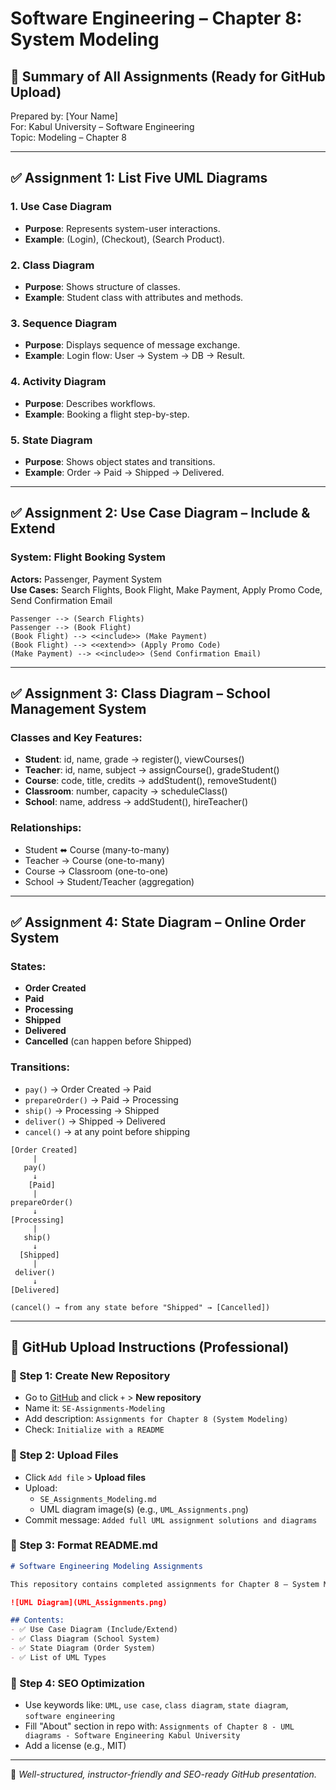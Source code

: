 
# Software Engineering – Chapter 8: System Modeling

## 📘 Summary of All Assignments (Ready for GitHub Upload)

Prepared by: [Your Name]  
For: Kabul University – Software Engineering  
Topic: Modeling – Chapter 8  

---

## ✅ Assignment 1: List Five UML Diagrams

### 1. **Use Case Diagram**
- **Purpose**: Represents system-user interactions.
- **Example**: (Login), (Checkout), (Search Product).

### 2. **Class Diagram**
- **Purpose**: Shows structure of classes.
- **Example**: Student class with attributes and methods.

### 3. **Sequence Diagram**
- **Purpose**: Displays sequence of message exchange.
- **Example**: Login flow: User → System → DB → Result.

### 4. **Activity Diagram**
- **Purpose**: Describes workflows.
- **Example**: Booking a flight step-by-step.

### 5. **State Diagram**
- **Purpose**: Shows object states and transitions.
- **Example**: Order → Paid → Shipped → Delivered.

---

## ✅ Assignment 2: Use Case Diagram – Include & Extend

### System: Flight Booking System

**Actors:** Passenger, Payment System  
**Use Cases:** Search Flights, Book Flight, Make Payment, Apply Promo Code, Send Confirmation Email

```plaintext
Passenger --> (Search Flights)
Passenger --> (Book Flight)
(Book Flight) --> <<include>> (Make Payment)
(Book Flight) --> <<extend>> (Apply Promo Code)
(Make Payment) --> <<include>> (Send Confirmation Email)
```

---

## ✅ Assignment 3: Class Diagram – School Management System

### Classes and Key Features:

- **Student**: id, name, grade → register(), viewCourses()
- **Teacher**: id, name, subject → assignCourse(), gradeStudent()
- **Course**: code, title, credits → addStudent(), removeStudent()
- **Classroom**: number, capacity → scheduleClass()
- **School**: name, address → addStudent(), hireTeacher()

### Relationships:

- Student ⬌ Course (many-to-many)
- Teacher → Course (one-to-many)
- Course → Classroom (one-to-one)
- School → Student/Teacher (aggregation)

---

## ✅ Assignment 4: State Diagram – Online Order System

### States:

- **Order Created**
- **Paid**
- **Processing**
- **Shipped**
- **Delivered**
- **Cancelled** (can happen before Shipped)

### Transitions:

- `pay()` → Order Created → Paid  
- `prepareOrder()` → Paid → Processing  
- `ship()` → Processing → Shipped  
- `deliver()` → Shipped → Delivered  
- `cancel()` → at any point before shipping

```plaintext
[Order Created]
     |
   pay()
     ↓
    [Paid]
     |
prepareOrder()
     ↓
[Processing]
     |
   ship()
     ↓
  [Shipped]
     |
 deliver()
     ↓
[Delivered]

(cancel() → from any state before "Shipped" → [Cancelled])
```

---

## 📂 GitHub Upload Instructions (Professional)

### 🔹 Step 1: Create New Repository
- Go to [GitHub](https://github.com) and click `+` > **New repository**
- Name it: `SE-Assignments-Modeling`
- Add description: `Assignments for Chapter 8 (System Modeling)`
- Check: `Initialize with a README`

### 🔹 Step 2: Upload Files
- Click `Add file` > **Upload files**
- Upload:
  - `SE_Assignments_Modeling.md`
  - UML diagram image(s) (e.g., `UML_Assignments.png`)
- Commit message: `Added full UML assignment solutions and diagrams`

### 🔹 Step 3: Format README.md
```markdown
# Software Engineering Modeling Assignments

This repository contains completed assignments for Chapter 8 – System Modeling.

![UML Diagram](UML_Assignments.png)

## Contents:
- ✅ Use Case Diagram (Include/Extend)
- ✅ Class Diagram (School System)
- ✅ State Diagram (Order System)
- ✅ List of UML Types
```

### 🔹 Step 4: SEO Optimization
- Use keywords like: `UML`, `use case`, `class diagram`, `state diagram`, `software engineering`
- Fill "About" section in repo with:
  `Assignments of Chapter 8 - UML diagrams - Software Engineering Kabul University`
- Add a license (e.g., MIT)

---

📌 *Well-structured, instructor-friendly and SEO-ready GitHub presentation.*
